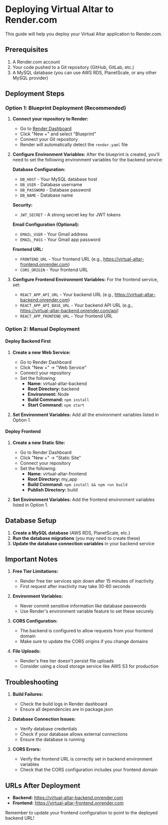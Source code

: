 # Deploying Virtual Altar to Render.com

This guide will help you deploy your Virtual Altar application to Render.com.

## Prerequisites

1. A Render.com account
2. Your code pushed to a Git repository (GitHub, GitLab, etc.)
3. A MySQL database (you can use AWS RDS, PlanetScale, or any other MySQL provider)

## Deployment Steps

### Option 1: Blueprint Deployment (Recommended)

1. **Connect your repository to Render:**
   - Go to [Render Dashboard](https://dashboard.render.com)
   - Click "New +" and select "Blueprint"
   - Connect your Git repository
   - Render will automatically detect the `render.yaml` file

2. **Configure Environment Variables:**
   After the blueprint is created, you'll need to set the following environment variables for the backend service:

   **Database Configuration:**
   - `DB_HOST` - Your MySQL database host
   - `DB_USER` - Database username
   - `DB_PASSWORD` - Database password
   - `DB_NAME` - Database name

   **Security:**
   - `JWT_SECRET` - A strong secret key for JWT tokens

   **Email Configuration (Optional):**
   - `EMAIL_USER` - Your Gmail address
   - `EMAIL_PASS` - Your Gmail app password

   **Frontend URL:**
   - `FRONTEND_URL` - Your frontend URL (e.g., https://virtual-altar-frontend.onrender.com)
   - `CORS_ORIGIN` - Your frontend URL

3. **Configure Frontend Environment Variables:**
   For the frontend service, set:
   - `REACT_APP_API_URL` - Your backend URL (e.g., https://virtual-altar-backend.onrender.com)
   - `REACT_APP_API_BASE_URL` - Your backend API URL (e.g., https://virtual-altar-backend.onrender.com/api)
   - `REACT_APP_FRONTEND_URL` - Your frontend URL

### Option 2: Manual Deployment

#### Deploy Backend First

1. **Create a new Web Service:**
   - Go to Render Dashboard
   - Click "New +" → "Web Service"
   - Connect your repository
   - Set the following:
     - **Name:** virtual-altar-backend
     - **Root Directory:** backend
     - **Environment:** Node
     - **Build Command:** `npm install`
     - **Start Command:** `npm start`

2. **Set Environment Variables:**
   Add all the environment variables listed in Option 1.

#### Deploy Frontend

1. **Create a new Static Site:**
   - Go to Render Dashboard
   - Click "New +" → "Static Site"
   - Connect your repository
   - Set the following:
     - **Name:** virtual-altar-frontend
     - **Root Directory:** my_app
     - **Build Command:** `npm install && npm run build`
     - **Publish Directory:** build

2. **Set Environment Variables:**
   Add the frontend environment variables listed in Option 1.

## Database Setup

1. **Create a MySQL database** (AWS RDS, PlanetScale, etc.)
2. **Run the database migrations** (you may need to create these)
3. **Update the database connection variables** in your backend service

## Important Notes

1. **Free Tier Limitations:**
   - Render free tier services spin down after 15 minutes of inactivity
   - First request after inactivity may take 30-60 seconds

2. **Environment Variables:**
   - Never commit sensitive information like database passwords
   - Use Render's environment variable feature to set these securely

3. **CORS Configuration:**
   - The backend is configured to allow requests from your frontend domain
   - Make sure to update the CORS origins if you change domains

4. **File Uploads:**
   - Render's free tier doesn't persist file uploads
   - Consider using a cloud storage service like AWS S3 for production

## Troubleshooting

1. **Build Failures:**
   - Check the build logs in Render dashboard
   - Ensure all dependencies are in package.json

2. **Database Connection Issues:**
   - Verify database credentials
   - Check if your database allows external connections
   - Ensure the database is running

3. **CORS Errors:**
   - Verify the frontend URL is correctly set in backend environment variables
   - Check that the CORS configuration includes your frontend domain

## URLs After Deployment

- **Backend:** https://virtual-altar-backend.onrender.com
- **Frontend:** https://virtual-altar-frontend.onrender.com

Remember to update your frontend configuration to point to the deployed backend URL! 